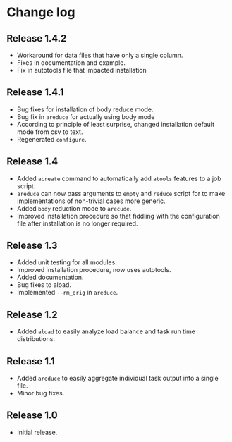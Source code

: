 # Change log

## Release 1.4.2
* Workaround for data files that have only a single column.
* Fixes in documentation and example.
* Fix in autotools file that impacted installation

## Release 1.4.1
* Bug fixes for installation of body reduce mode.
* Bug fix in `areduce` for actually using body mode
* According to principle of least surprise, changed installation default
    mode from csv to text.
* Regenerated `configure`.

## Release 1.4
* Added `acreate` command to automatically add `atools` features to a job
    script.
* `areduce` can now pass arguments to `empty` and `reduce` script for
    to make implementations of non-trivial cases more generic.
* Added `body` reduction mode to `arecude`.
* Improved installation procedure so that fiddling with the configuration
    file after installation is no longer required.

## Release 1.3
* Added unit testing for all modules.
* Improved installation procedure, now uses autotools.
* Added documentation.
* Bug fixes to aload.
* Implemented `--rm_orig` in `areduce`.

## Release 1.2
* Added `aload` to easily analyze load balance and task run time
    distributions.

## Release 1.1
* Added `areduce` to easily aggregate individual task output into a single
    file.
* Minor bug fixes.

## Release 1.0
* Initial release.
